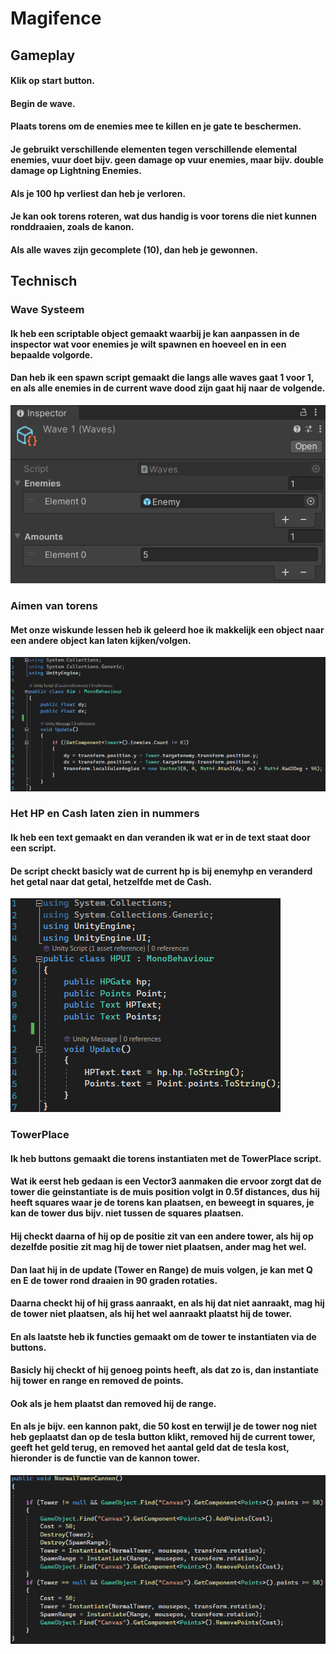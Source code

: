 # Magifence

## Gameplay

#### Klik op start button.
#### Begin de wave.
#### Plaats torens om de enemies mee te killen en je gate te beschermen.
#### Je gebruikt verschillende elementen tegen verschillende elemental enemies, vuur doet bijv. geen damage op vuur enemies, maar bijv. double damage op Lightning Enemies.
#### Als je 100 hp verliest dan heb je verloren.
#### Je kan ook torens roteren, wat dus handig is voor torens die niet kunnen ronddraaien, zoals de kanon.
#### Als alle waves zijn gecomplete (10), dan heb je gewonnen.

## Technisch

### Wave Systeem

#### Ik heb een scriptable object gemaakt waarbij je kan aanpassen in de inspector wat voor enemies je wilt spawnen en hoeveel en in een bepaalde volgorde.
#### Dan heb ik een spawn script gemaakt die langs alle waves gaat 1 voor 1, en als alle enemies in de current wave dood zijn gaat hij naar de volgende.

![Wave Scriptable Object in Inspector](https://github.com/Masenkyo/Magifencee/blob/master/Images/Imagee.png)

### Aimen van torens

#### Met onze wiskunde lessen heb ik geleerd hoe ik makkelijk een object naar een andere object kan laten kijken/volgen.
![Simple Aim Script](https://github.com/Masenkyo/Magifencee/blob/master/Images/aimm.png)

### Het HP en Cash laten zien in nummers

#### Ik heb een text gemaakt en dan veranden ik wat er in de text staat door een script.
#### De script checkt basicly wat de current hp is bij enemyhp en veranderd het getal naar dat getal, hetzelfde met de Cash.
![HP en CASH UI](https://github.com/Masenkyo/Magifencee/blob/master/Images/UII.png)

### TowerPlace

#### Ik heb buttons gemaakt die torens instantiaten met de TowerPlace script.

#### Wat ik eerst heb gedaan is een Vector3 aanmaken die ervoor zorgt dat de tower die geinstantiate is de muis position volgt in 0.5f distances, dus hij heeft squares waar je de torens kan plaatsen, en beweegt in squares, je kan de tower dus bijv. niet tussen de squares plaatsen.

#### Hij checkt daarna of hij op de positie zit van een andere tower, als hij op dezelfde positie zit mag hij de tower niet plaatsen, ander mag het wel.

#### Dan laat hij in de update (Tower en Range) de muis volgen, je kan met Q en E de tower rond draaien in 90 graden rotaties.

#### Daarna checkt hij of hij grass aanraakt, en als hij dat niet aanraakt, mag hij de tower niet plaatsen, als hij het wel aanraakt plaatst hij de tower.

#### En als laatste heb ik functies gemaakt om de tower te instantiaten via de buttons.
#### Basicly hij checkt of hij genoeg points heeft, als dat zo is, dan instantiate hij tower en range en removed de points.
#### Ook als je hem plaatst dan removed hij de range.
#### En als je bijv. een kannon pakt, die 50 kost en terwijl je de tower nog niet heb geplaatst dan op de tesla button klikt, removed hij de current tower, geeft het geld terug, en removed het aantal geld dat de tesla kost, hieronder is de functie van de kannon tower.
![Kannon Script Functie](https://github.com/Masenkyo/Magifencee/blob/master/Images/1vOORBEELD.png)
